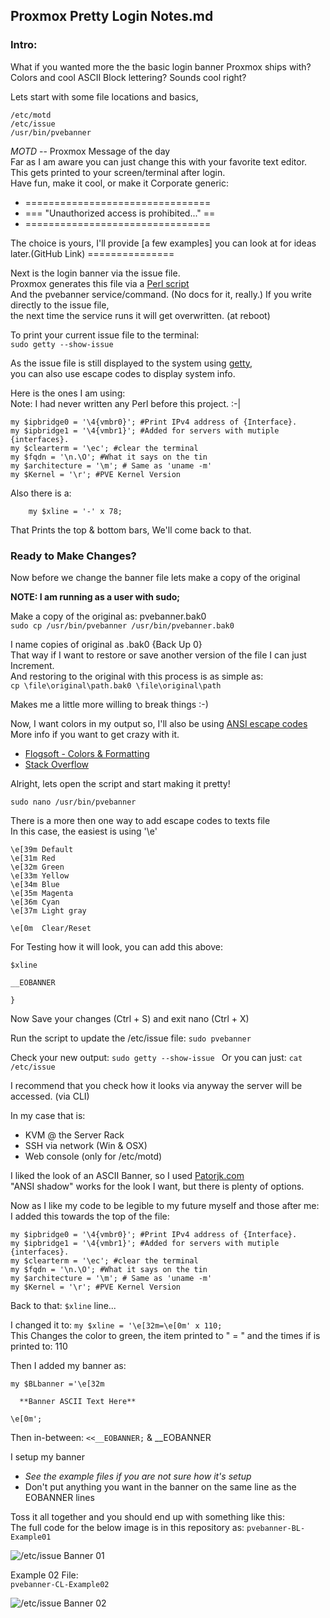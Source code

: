 ## Proxmox Pretty Login Notes.md

### Intro:

What if you wanted more the the basic login banner Proxmox ships with?   
Colors and cool ASCII Block lettering? Sounds cool right? 

Lets start with some file locations and basics,  

```
/etc/motd
/etc/issue
/usr/bin/pvebanner
```

*MOTD* -- Proxmox Message of the day  
	Far as I am aware you can just change this with your favorite text editor.  
	This gets printed to your screen/terminal after login.  
	Have fun, make it cool, or make it Corporate generic:   
 - ================================  
 - === "Unauthorized access is prohibited..." ==
 - ================================  
 
The choice is yours, I'll provide [a few examples] you can look at for ideas later.(GitHub Link) ===============


Next is the login banner via the issue file.  
Proxmox generates this file via a [Perl script](https://forum.proxmox.com/threads/etc-issue-edits.54964/)  
And the pvebanner service/command. (No docs for it, really.)
If you write directly to the issue file,  
the next time the service runs it will get overwritten. (at reboot)

To print your current issue file to the terminal:  
``` sudo getty --show-issue ```  

As the issue file is still displayed to the system using [getty](https://manpages.debian.org/bullseye/util-linux/agetty.8.en.html),  
you can also use escape codes to display system info.  

Here is the ones I am using:  
	Note: I had never written any Perl before this project. :-|

```
my $ipbridge0 = '\4{vmbr0}'; #Print IPv4 address of {Interface}.
my $ipbridge1 = '\4{vmbr1}'; #Added for servers with mutiple {interfaces}.
my $clearterm = '\ec'; #clear the terminal
my $fqdn = '\n.\O'; #What it says on the tin
my $architecture = '\m'; # Same as 'uname -m'
my $Kernel = '\r'; #PVE Kernel Version
```

Also there is a:  
``` 
	my $xline = '-' x 78;
```
That Prints the top & bottom bars, We'll come back to that.

### Ready to Make Changes? 

Now before we change the banner file lets make a copy of the original  

**NOTE: I am running as a user with sudo;**

Make a copy of the original as: pvebanner.bak0  
``` sudo cp /usr/bin/pvebanner /usr/bin/pvebanner.bak0 ```

I name copies of original as .bak0 {Back Up 0}  
That way if I want to restore or save another version of the file I can just Increment.  
And restoring to the original with this process is as simple as:  
``` cp \file\original\path.bak0 \file\original\path ```  

Makes me a little more willing to break things :-)

Now, I want colors in my output so,
I'll also be using [ANSI escape codes](https://en.wikipedia.org/wiki/ANSI_escape_code)  
More info if you want to get crazy with it.

+ [Flogsoft - Colors & Formatting ](https://misc.flogisoft.com/bash/tip_colors_and_formatting)
+ [Stack Overflow](https://stackoverflow.com/questions/5947742/how-to-change-the-output-color-of-echo-in-linux#5947802)

Alright, lets open the script and start making it pretty!
```
sudo nano /usr/bin/pvebanner
```


There is a more then one way to add escape codes to texts file  
In this case, the easiest is using '\e'

```
\e[39m Default
\e[31m Red
\e[32m Green
\e[33m Yellow
\e[34m Blue
\e[35m Magenta
\e[36m Cyan
\e[37m Light gray

\e[0m  Clear/Reset
```

For Testing how it will look, you can add this above:   
```
$xline

__EOBANNER

}
```

Now Save your changes (Ctrl + S) and exit nano (Ctrl + X)

Run the script to update the /etc/issue file: ```sudo pvebanner ```

Check your new output: ```sudo getty --show-issue ```
Or you can just: ``` cat /etc/issue ```

I recommend that you check how it looks via anyway the server will be accessed. (via CLI)

In my case that is: 
+ KVM @ the Server Rack
+ SSH via network (Win & OSX)
+ Web console (only for /etc/motd)

I liked the look of an ASCII Banner, so I used [Patorjk.com](http://patorjk.com/software/taag/#p=display&f=ANSI%20Shadow&t=Proxmox)  
"ANSI shadow" works for the look I want, but there is plenty of options.  

Now as I like my code to be legible to my future myself and those after me:   
I added this towards the top of the file:  

```
my $ipbridge0 = '\4{vmbr0}'; #Print IPv4 address of {Interface}.
my $ipbridge1 = '\4{vmbr1}'; #Added for servers with mutiple {interfaces}.
my $clearterm = '\ec'; #clear the terminal
my $fqdn = '\n.\O'; #What it says on the tin
my $architecture = '\m'; # Same as 'uname -m'
my $Kernel = '\r'; #PVE Kernel Version
```

Back to that: ``` $xline ``` line...

I changed it to: ``` my $xline = '\e[32m=\e[0m' x 110; ```  
This Changes the color to green, the item printed to " = "  and the times if is printed to: 110   

Then I added my banner as:
```
my $BLbanner ='\e[32m
  
  **Banner ASCII Text Here**
  
\e[0m';
```

Then in-between: ```<<__EOBANNER;``` &  __EOBANNER  

I setup my banner 
+ *See the example files if you are not sure how it's setup*  
+ Don't put anything you want in the banner on the same line as the EOBANNER lines

Toss it all together and you should end up with something like this:  
The full code for the below image is in this repository as: ```pvebanner-BL-Example01```


![/etc/issue Banner 01](1-R720-etc-issue-Custom-Banner.png)

Example 02 File:  
```pvebanner-CL-Example02 ```

![/etc/issue Banner 02](1-R430-etc-issue-Custom-Banner.png)

